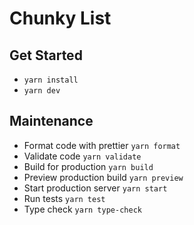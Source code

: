 # Chunky List

## Get Started

  - `yarn install`
  - `yarn dev`

## Maintenance

  - Format code with prettier `yarn format`
  - Validate code `yarn validate`
  - Build for production `yarn build`
  - Preview production build `yarn preview`
  - Start production server `yarn start`
  - Run tests `yarn test`
  - Type check `yarn type-check`

